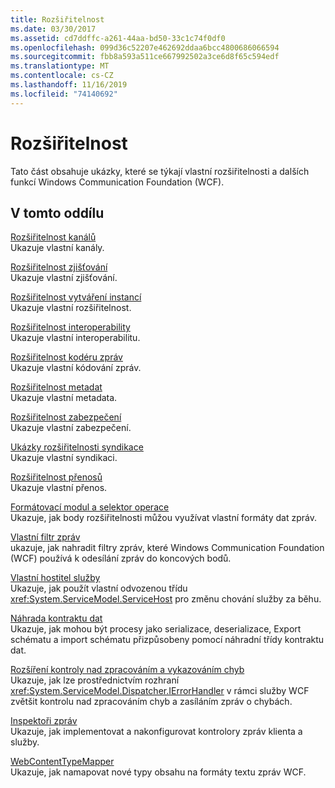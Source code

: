 ```yaml
---
title: Rozšiřitelnost
ms.date: 03/30/2017
ms.assetid: cd7ddffc-a261-44aa-bd50-33c1c74f0df0
ms.openlocfilehash: 099d36c52207e462692ddaa6bcc4800686066594
ms.sourcegitcommit: fbb8a593a511ce667992502a3ce6d8f65c594edf
ms.translationtype: MT
ms.contentlocale: cs-CZ
ms.lasthandoff: 11/16/2019
ms.locfileid: "74140692"
---
```

# <a name="extensibility"></a>Rozšiřitelnost
Tato část obsahuje ukázky, které se týkají vlastní rozšiřitelnosti a dalších funkcí Windows Communication Foundation (WCF).  
  
## <a name="in-this-section"></a>V tomto oddílu  
 [Rozšiřitelnost kanálů](../../../../docs/framework/wcf/samples/channels-extensibility.md)  
 Ukazuje vlastní kanály.  
  
 [Rozšiřitelnost zjišťování](/previous-versions/dotnet/netframework-4.0/dd807503(v%3dvs.100))  
 Ukazuje vlastní zjišťování.  
  
 [Rozšiřitelnost vytváření instancí](../../../../docs/framework/wcf/samples/instancing-extensibility.md)  
 Ukazuje vlastní rozšiřitelnost.  
  
 [Rozšiřitelnost interoperability](../../../../docs/framework/wcf/samples/interop-extensibility.md)  
 Ukazuje vlastní interoperabilitu.  
  
 [Rozšiřitelnost kodéru zpráv](../../../../docs/framework/wcf/samples/message-encoder-extensibility.md)  
 Ukazuje vlastní kódování zpráv.  
  
 [Rozšiřitelnost metadat](../../../../docs/framework/wcf/samples/metadata-extensibility.md)  
 Ukazuje vlastní metadata.  
  
 [Rozšiřitelnost zabezpečení](../../../../docs/framework/wcf/samples/security-extensibility.md)  
 Ukazuje vlastní zabezpečení.  
  
 [Ukázky rozšiřitelnosti syndikace](../../../../docs/framework/wcf/samples/syndication-extensibility-samples.md)  
 Ukazuje vlastní syndikaci.  
  
 [Rozšiřitelnost přenosů](../../../../docs/framework/wcf/samples/transport-extensibility.md)  
 Ukazuje vlastní přenos.
  
 [Formátovací modul a selektor operace](../../../../docs/framework/wcf/samples/operation-formatter-and-operation-selector.md)  
 Ukazuje, jak body rozšiřitelnosti můžou využívat vlastní formáty dat zpráv.  
  
 [Vlastní filtr zpráv](../../../../docs/framework/wcf/samples/custom-message-filter.md)  
 ukazuje, jak nahradit filtry zpráv, které Windows Communication Foundation (WCF) používá k odesílání zpráv do koncových bodů.  
  
 [Vlastní hostitel služby](../../../../docs/framework/wcf/samples/custom-service-host.md)  
 Ukazuje, jak použít vlastní odvozenou třídu <xref:System.ServiceModel.ServiceHost> pro změnu chování služby za běhu.  
  
 [Náhrada kontraktu dat](../../../../docs/framework/wcf/samples/datacontract-surrogate.md)  
 Ukazuje, jak mohou být procesy jako serializace, deserializace, Export schématu a import schématu přizpůsobeny pomocí náhradní třídy kontraktu dat.  
  
 [Rozšíření kontroly nad zpracováním a vykazováním chyb](../../../../docs/framework/wcf/samples/extending-control-over-error-handling-and-reporting.md)  
 Ukazuje, jak lze prostřednictvím rozhraní <xref:System.ServiceModel.Dispatcher.IErrorHandler> v rámci služby WCF zvětšit kontrolu nad zpracováním chyb a zasíláním zpráv o chybách.  
  
 [Inspektoři zpráv](../../../../docs/framework/wcf/samples/message-inspectors.md)  
 Ukazuje, jak implementovat a nakonfigurovat kontrolory zpráv klienta a služby.  
  
 [WebContentTypeMapper](../../../../docs/framework/wcf/samples/webcontenttypemapper-sample.md)  
 Ukazuje, jak namapovat nové typy obsahu na formáty textu zpráv WCF.
